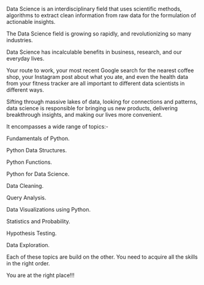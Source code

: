 Data Science is an interdisciplinary field that uses scientific methods, algorithms to extract clean information from raw data for the formulation of actionable insights.

The Data Science field is growing so rapidly, and revolutionizing so many industries.

Data Science has incalculable benefits in business, research, and our everyday lives.

Your route to work, your most recent Google search for the nearest coffee shop, your Instagram post about what you ate, and even the health data from your fitness tracker are all important to different data scientists in different ways.

Sifting through massive lakes of data, looking for connections and patterns, data science is responsible for bringing us new products, delivering breakthrough insights, and making our lives more convenient.



It encompasses a wide range of topics:-

Fundamentals of Python.

Python Data Structures.

Python Functions.

Python for Data Science.

Data Cleaning.

Query Analysis.

Data Visualizations using Python.

Statistics and Probability.

Hypothesis Testing.

Data Exploration.



Each of these topics are build on the other. You need to acquire all the skills in the right order.



You are at the right place!!!
